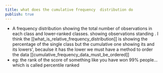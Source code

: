 ```yaml
---
title: what does the cumulative frequency  distribution do
publish: true
---
```


- A frequency distribution showing the total number of observations in each class and lower-ranked classes. showing observations standing . I think the [[what_is_relative_frequency_distribution]] is showing the percentage of the single class but the cumulative one showing its and its lowers', becaulse it has the lower we must have a method to order the data [[cumulative_frequency_data_must_be_ordered]]
- eg: the rank of the score of something like you have won 99% people... which is called percentile ranked


